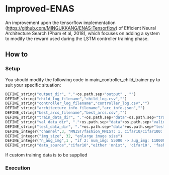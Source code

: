 # Improved-ENAS
An improvement upon the tensorflow implementation (https://github.com/MINGUKKANG/ENAS-Tensorflow) of Efficient Neural Architecture Search (Pham et al, 2018), which focuses on adding a system to modify the reward used during the LSTM controller training phase.

## How to

### Setup

You should modify the following code in main_controller_child_trainer.py to suit your specific situation:

```python
DEFINE_string("output_dir", "."+os.path.sep+"output" , "")
DEFINE_string("child_log_filename","child_log.csv","")
DEFINE_string("controller_log_filename","controller_log.csv","")
DEFINE_string("architecture_info_filename","arc_info.json","")
DEFINE_string("best_arcs_filename","best_arcs.csv","")
DEFINE_string("train_data_dir", "."+os.path.sep+"data"+os.path.sep+"train", "")
DEFINE_string("val_data_dir", "."+os.path.sep+"data"+os.path.sep+"valid", "")
DEFINE_string("test_data_dir", "."+os.path.sep+"data"+os.path.sep+"test", "")
DEFINE_integer("channel",3, "MNIST/fashion_MNIST: 1, Cifar10/Cifar100: 3, parents: 3, parents_img: 6")
DEFINE_integer("img_size", 32, "enlarge image size")
DEFINE_integer("n_aug_img",1 , "if 2: num_img: 55000 -> aug_img: 110000, elif 1: False")
DEFINE_string("data_source","cifar10","either 'mnist', 'cifar10', 'fashion_mnist' or anything else to load a custom dataset ")
```

If custom training data is to be supplied

### Execution
